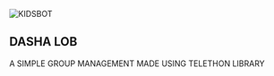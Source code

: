 ![KIDSBOT](https://telegra.ph//file/ef49f23860dad7b8ae264.jpg)
## DASHA LOB
A SIMPLE GROUP MANAGEMENT MADE USING TELETHON LIBRARY
